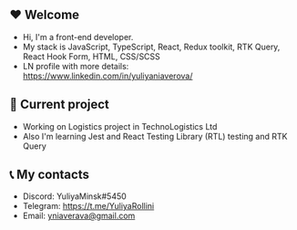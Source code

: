
## :heart: Welcome

- Hi, I'm a front-end developer. 
- My stack is JavaScript, TypeScript, React, Redux toolkit, RTK Query, React Hook Form, HTML, CSS/SCSS
- LN profile with more details: https://www.linkedin.com/in/yuliyaniaverova/

## :pushpin: Current project

- Working on Logistics project in TechnoLogistics Ltd
- Also I'm learning Jest and React Testing Library (RTL) testing and RTK Query

## :telephone_receiver: My contacts

- Discord: YuliyaMinsk#5450
- Telegram: https://t.me/YuliyaRollini
- Email: yniaverava@gmail.com
